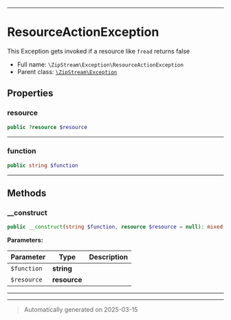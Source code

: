 ***

# ResourceActionException

This Exception gets invoked if a resource like `fread` returns false



* Full name: `\ZipStream\Exception\ResourceActionException`
* Parent class: [`\ZipStream\Exception`](../Exception.md)



## Properties


### resource



```php
public ?resource $resource
```






***

### function



```php
public string $function
```






***

## Methods


### __construct



```php
public __construct(string $function, resource $resource = null): mixed
```








**Parameters:**

| Parameter | Type | Description |
|-----------|------|-------------|
| `$function` | **string** |  |
| `$resource` | **resource** |  |





***


***
> Automatically generated on 2025-03-15
